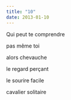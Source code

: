 ```yaml
---
title: "10"
date: 2013-01-10
---
```


Qui peut te comprendre

pas même toi

alors chevauche

le regard perçant

le sourire facile

cavalier solitaire
